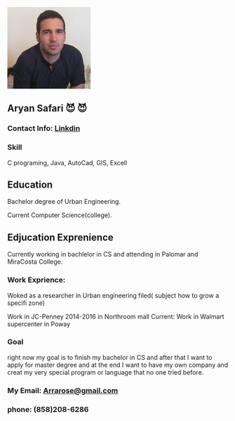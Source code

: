  
![Image of Yaktocat](https://github.com/arrarose/Resume/blob/master/ar2.jpg)

## Aryan Safari  :smiling_imp: :smiling_imp:

### Contact Info: [Linkdin](https://www.linkedin.com/in/aryan-safari-b014b985/) 

### Skill
C programing, Java, AutoCad, GIS, Excell

## Education

Bachelor degree of Urban Engineering.

Current Computer Science(college).


## Edjucation Exprenience
Currently working in bachlelor in CS and attending in Palomar and MiraCosta College.
### Work Exprience: 
Woked as a researcher in Urban engineering filed( subject how to grow a specifi zone)

Work in JC-Penney 2014-2016 in Northroom mall 
Current: Work in Walmart supercenter in Poway

### Goal
right now my goal is to finish my bachelor in CS and after that I want to apply for master degree and at the end I want to have my own company and creat my very special program or language that no one tried before.

### My Email: Arrarose@gmail.com
### phone: (858)208-6286
